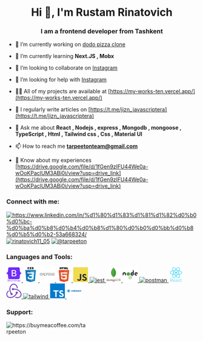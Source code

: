 <h1 align="center">Hi 👋, I'm Rustam Rinatovich</h1>
<h3 align="center">I am a frontend developer from Tashkent</h3>

- 🔭 I’m currently working on [dodo pizza clone](sorry)

- 🌱 I’m currently learning **Next.JS , Mobx**

- 👯 I’m looking to collaborate on [Instagram](https://www.instagram.com/)

- 🤝 I’m looking for help with [Instagram](https://www.instagram.com/)

- 👨‍💻 All of my projects are available at [https://my-works-ten.vercel.app/](https://my-works-ten.vercel.app/)

- 📝 I regularly write articles on [https://t.me/jizn_javascriptera](https://t.me/jizn_javascriptera)

- 💬 Ask me about **React , Nodejs , express , Mongodb , mongoose , TypeScript , Html , Tailwind css , Css , Material UI**

- 📫 How to reach me **tarpeetonteam@gmail.com**

- 📄 Know about my experiences [https://drive.google.com/file/d/1fGen9zlFU44We0a-wOoKPaclUM3ABi0i/view?usp=drive_link](https://drive.google.com/file/d/1fGen9zlFU44We0a-wOoKPaclUM3ABi0i/view?usp=drive_link)

<h3 align="left">Connect with me:</h3>
<p align="left">
<a href="https://linkedin.com/in/https://www.linkedin.com/in/%d1%80%d1%83%d1%81%d1%82%d0%b0%d0%bc-%d0%ba%d0%b8%d0%b4%d0%b8%d1%80%d0%b0%d0%bb%d0%b8%d0%b5%d0%b2-53a668324/" target="blank"><img align="center" src="https://raw.githubusercontent.com/rahuldkjain/github-profile-readme-generator/master/src/images/icons/Social/linked-in-alt.svg" alt="https://www.linkedin.com/in/%d1%80%d1%83%d1%81%d1%82%d0%b0%d0%bc-%d0%ba%d0%b8%d0%b4%d0%b8%d1%80%d0%b0%d0%bb%d0%b8%d0%b5%d0%b2-53a668324/" height="30" width="40" /></a>
<a href="https://instagram.com/rinatovich11_05" target="blank"><img align="center" src="https://raw.githubusercontent.com/rahuldkjain/github-profile-readme-generator/master/src/images/icons/Social/instagram.svg" alt="rinatovich11_05" height="30" width="40" /></a>
<a href="https://medium.com/@tarpeeton" target="blank"><img align="center" src="https://raw.githubusercontent.com/rahuldkjain/github-profile-readme-generator/master/src/images/icons/Social/medium.svg" alt="@tarpeeton" height="30" width="40" /></a>
</p>

<h3 align="left">Languages and Tools:</h3>
<p align="left"> <a href="https://getbootstrap.com" target="_blank" rel="noreferrer"> <img src="https://raw.githubusercontent.com/devicons/devicon/master/icons/bootstrap/bootstrap-plain-wordmark.svg" alt="bootstrap" width="40" height="40"/> </a> <a href="https://www.w3schools.com/css/" target="_blank" rel="noreferrer"> <img src="https://raw.githubusercontent.com/devicons/devicon/master/icons/css3/css3-original-wordmark.svg" alt="css3" width="40" height="40"/> </a> <a href="https://expressjs.com" target="_blank" rel="noreferrer"> <img src="https://raw.githubusercontent.com/devicons/devicon/master/icons/express/express-original-wordmark.svg" alt="express" width="40" height="40"/> </a> <a href="https://www.w3.org/html/" target="_blank" rel="noreferrer"> <img src="https://raw.githubusercontent.com/devicons/devicon/master/icons/html5/html5-original-wordmark.svg" alt="html5" width="40" height="40"/> </a> <a href="https://developer.mozilla.org/en-US/docs/Web/JavaScript" target="_blank" rel="noreferrer"> <img src="https://raw.githubusercontent.com/devicons/devicon/master/icons/javascript/javascript-original.svg" alt="javascript" width="40" height="40"/> </a> <a href="https://jestjs.io" target="_blank" rel="noreferrer"> <img src="https://www.vectorlogo.zone/logos/jestjsio/jestjsio-icon.svg" alt="jest" width="40" height="40"/> </a> <a href="https://www.mongodb.com/" target="_blank" rel="noreferrer"> <img src="https://raw.githubusercontent.com/devicons/devicon/master/icons/mongodb/mongodb-original-wordmark.svg" alt="mongodb" width="40" height="40"/> </a> <a href="https://nodejs.org" target="_blank" rel="noreferrer"> <img src="https://raw.githubusercontent.com/devicons/devicon/master/icons/nodejs/nodejs-original-wordmark.svg" alt="nodejs" width="40" height="40"/> </a> <a href="https://postman.com" target="_blank" rel="noreferrer"> <img src="https://www.vectorlogo.zone/logos/getpostman/getpostman-icon.svg" alt="postman" width="40" height="40"/> </a> <a href="https://reactjs.org/" target="_blank" rel="noreferrer"> <img src="https://raw.githubusercontent.com/devicons/devicon/master/icons/react/react-original-wordmark.svg" alt="react" width="40" height="40"/> </a> <a href="https://redux.js.org" target="_blank" rel="noreferrer"> <img src="https://raw.githubusercontent.com/devicons/devicon/master/icons/redux/redux-original.svg" alt="redux" width="40" height="40"/> </a> <a href="https://tailwindcss.com/" target="_blank" rel="noreferrer"> <img src="https://www.vectorlogo.zone/logos/tailwindcss/tailwindcss-icon.svg" alt="tailwind" width="40" height="40"/> </a> <a href="https://www.typescriptlang.org/" target="_blank" rel="noreferrer"> <img src="https://raw.githubusercontent.com/devicons/devicon/master/icons/typescript/typescript-original.svg" alt="typescript" width="40" height="40"/> </a> <a href="https://webpack.js.org" target="_blank" rel="noreferrer"> <img src="https://raw.githubusercontent.com/devicons/devicon/d00d0969292a6569d45b06d3f350f463a0107b0d/icons/webpack/webpack-original-wordmark.svg" alt="webpack" width="40" height="40"/> </a> </p>

<h3 align="left">Support:</h3>
<p><a href="https://www.buymeacoffee.com/https://buymeacoffee.com/tarpeeton"> <img align="left" src="https://cdn.buymeacoffee.com/buttons/v2/default-yellow.png" height="50" width="210" alt="https://buymeacoffee.com/tarpeeton" /></a></p><br><br>
